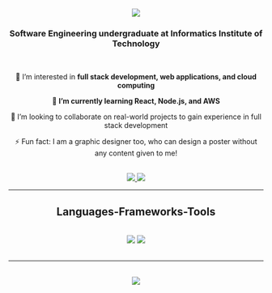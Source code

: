 <h1 align="center">
    <img src="https://readme-typing-svg.herokuapp.com/?font=Righteous&size=35&center=true&vCenter=true&width=500&height=70&duration=4000&lines=Hi+There!+👋;+I'm+Srishankar+Sumatharan!;" />
</h1>

<h3 align="center">Software Engineering undergraduate at Informatics Institute of Technology</h3>

<br/>

<div align="center">
 
 🔭 I’m interested in **full stack development, web applications, and cloud computing**
 
 🌱 **I’m currently learning React, Node.js, and AWS**

 💞️ I’m looking to collaborate on real-world projects to gain experience in full stack development

 ⚡ Fun fact: I am a graphic designer too, who can design a poster without any content given to me!

 </div>
 <br>

<div align="center">
    <a href="mailto:sumatharans@gmail.com">
        <img src="https://img.shields.io/badge/Gmail-333333?style=for-the-badge&logo=gmail&logoColor=red" />
    </a>
    <a href="https://www.linkedin.com/in/srishankar-sumatharan/" target="_blank">
        <img src="https://img.shields.io/badge/LinkedIn-0077B5?style=for-the-badge&logo=linkedin&logoColor=white" target="_blank" />
    </a>
</div>

 <hr/>
 
<h2 align="center">Languages-Frameworks-Tools</h2>
<br/>
<div align="center">
    <img src="https://skillicons.dev/icons?i=react,mui,html,css,vscode,github,figma,tailwind,git" />
    <img src="https://skillicons.dev/icons?i=nodejs,python,javascript,typescript,firebase,mongodb,java,mysqlk" /><br>
</div>

<br/>

<hr/>

<br/>

<div align="center">
    <img src="https://readme-typing-svg.herokuapp.com/?font=Righteous&size=24&center=true&vCenter=true&width=500&height=70&duration=4000&lines=I+code+like+a+ninja%2C+except+without+the+stealth+or+martial+arts+skills.+Just+lots+of+coffee+and+keyboard+tapping!+☕️💻" />
</div>
<br/>

